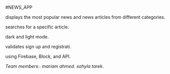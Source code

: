 #NEWS_APP

displays the most popular news and news articles from different categories.

searches for a specific article.

dark and light mode.

validates sign up and registrati.

using Firebase, Block, and API.

*Team members:*.
*mariam ahmed*.
*sohyla tarek*.
